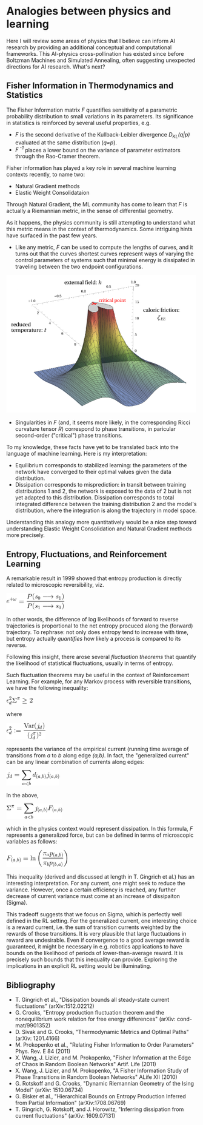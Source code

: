 # Analogies between physics and learning

Here I will review some areas of physics that I believe can inform AI research by providing an additional conceptual and computational frameworks. This AI-physics cross-pollination has existed since before Boltzman Machines and Simulated Annealing, often suggesting unexpected directions for AI research. What's next?

## Fisher Information in Thermodynamics and Statistics

The Fisher Information matrix *F* quantifies sensitivity of a parametric probability distribution to small variations in its parameters. Its significance in statistics is reinforced by several useful properties, e.g.
- *F* is the second derivative of the Kullback-Leibler divergence *D<sub>KL</sub>(q|p)* evaluated at the same distribution (*q=p*). 
-  *F<sup> -1</sup>* places a lower bound on the variance of parameter estimators through the Rao-Cramer theorem.

Fisher information has played a key role in several machine learning contexts recently, to name two:

- Natural Gradient methods
- Elastic Weight Consolidataion

Through Natural Gradient, the ML community has come to learn that *F* is actually a Riemannian metric, in the sense of differential geometry.

As it happens, the physics community is still attempting to understand what this metric means in the context of thermodynamics. Some intriguing hints have surfaced in the past few years.
- Like any metric, *F* can be used to compute the lengths of curves, and it turns out that the curves shortest curves represent ways of varying the control parameters of systems such that minimal energy is dissipated in traveling between the two endpoint configurations.
<img src="https://github.com/AI-RG/hello-world/blob/master/ai_phys_assets/ising-model.png" alt="Ising" width="500px" />

- Singularities in *F* (and, it seems more likely, in the corresponding Ricci curvature tensor *R*) correspond to phase transitions, in paricular second-order ("critical") phase transitions.

To my knowledge, these facts have yet to be translated back into the language of machine learning. Here is my interpretation:

- Equilibrium corresponds to stabilized learning: the parameters of the network have converged to their optimal values given the data distribution.
- Dissipation corresponds to misprediction: in transit between training distributions 1 and 2, the network is exposed to the data of 2 but is not yet adapted to this distribution. Dissipation corresponds to total integrated difference between the training distribution 2 and the model's distribution, where the integration is along the trajectory in model space.

Understanding this analogy more quantitatively would be a nice step toward understanding Elastic Weight Consolidation and Natural Gradient methods more precisely.

## Entropy, Fluctuations, and Reinforcement Learning

A remarkable result in 1999 showed that entropy production is directly related to microscopic reversibility, viz.

<img src="https://github.com/AI-RG/hello-world/blob/master/ai_phys_assets/entropy1.gif" alt="eq1" />

In other words, the difference of log likelihoods of forward to reverse trajectories is proportional to the net entropy procuced along the (forward) trajectory. To rephrase: not only does entropy tend to increase with time, but entropy actually *quantifies* how likely a process is compared to its reverse.

Following this insight, there arose several *fluctuation theorems* that quantify the likelihood of statistical fluctuations, usually in terms of entropy.

Such fluctuation theorems may be useful in the context of Reinforcement Learning. For example, for any Markov process with reversible transitions, we have the following inequality:

<img src="https://github.com/AI-RG/hello-world/blob/master/ai_phys_assets/entropy4.gif" alt="eq4" />

where

<img src="https://github.com/AI-RG/hello-world/blob/master/ai_phys_assets/etropy5.gif" alt="eq5" />

represents the variance of the empirical current (running time average of transitions from *a* to *b* along edge *(a,b)*. In fact, the "generalized current" can be any linear combination of currents along edges:

<img src="https://github.com/AI-RG/hello-world/blob/master/ai_phys_assets/entropy3.gif" alt="current" />

In the above,

<img src="https://github.com/AI-RG/hello-world/blob/master/ai_phys_assets/entropy6.gif" alt="sigma" />

which in the physics context would represent dissipation. In this formula, *F* represents a generalized force, but can be defined in terms of microscopic variables as follows:

<img src="https://github.com/AI-RG/hello-world/blob/master/ai_phys_assets/entropy2.gif" alt="force" />

This inequality (derived and discussed at length in T. Gingrich et al.) has an interesting interpretation. For any current, one might seek to reduce the variance. However, once a certain efficiency is reached, any further decrease of current variance must come at an increase of dissipaiton (Sigma).

This tradeoff suggests that we focus on Sigma, which is perfectly well defined in the RL setting. For the generalized current, one interesting choice is a reward current, i.e. the sum of transition currents weighted by the rewards of those transitions. It is very plausible that large fluctuations in reward are undesirable. Even if convergence to a good average reward is guaranteed, it might be necessary in e.g. robotics applications to have bounds on the likelihood of periods of lower-than-average reward. It is precisely such bounds that this inequality can provide. Exploring the implications in an explicit RL setting would be illuminating.

## Bibliography

- T. Gingrich et al., "Dissipation bounds all steady-state current fluctuations" (arXiv:1512.02212)
- G. Crooks, "Entropy production fluctuation theorem and the nonequilibrium work relation for free energy differences" (arXiv: cond-mat/9901352)
- D. Sivak and G. Crooks, "Thermodynamic Metrics and Optimal Paths" (arXiv: 1201.4166)
- M. Prokopenko et al., "Relating Fisher Information to Order Parameters" Phys. Rev. E 84 (2011)
- X. Wang, J. Lizier, and M. Prokopenko, "Fisher Information at the Edge of Chaos in Random Boolean Networks" Artif. Life (2011)
- X. Wang, J. Lizier, and M. Prokopenko, "A Fisher Information Study of Phase Transitions in Random Boolean Networks" ALife XII (2010)
- G. Rotskoff and G. Crooks, "Dynamic Riemannian Geometry of the Ising Model" (arXiv: 1510.06734)
- G. Bisker et al., "Hierarchical Bounds on Entropy Production Inferred from Partial Information" (arXiv:1708.06769)
- T. Gingrich, G. Rotskoff, and J. Horowitz, "Inferring dissipation from current fluctuations" (arXiv: 1609.07131)

